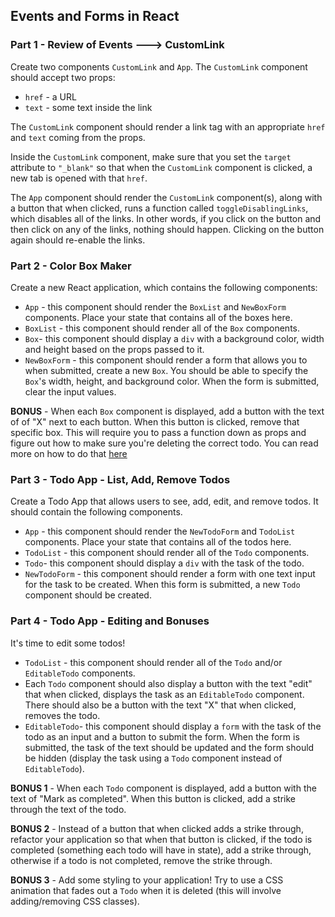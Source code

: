 ## Events and Forms in React

### Part 1 - Review of Events ---> CustomLink

Create two components `CustomLink` and `App`. The `CustomLink` component should accept two props:

- `href` - a URL
- `text` - some text inside the link

The `CustomLink` component should render a link tag with an appropriate `href` and `text` coming from the props.

Inside the `CustomLink` component, make sure that you set the `target` attribute to `"_blank"` so that when the `CustomLink` component is clicked, a new tab is opened with that `href`.

The `App` component should render the `CustomLink` component(s), along with a button that when clicked, runs a function called `toggleDisablingLinks`, which disables all of the links. In other words, if you click on the button and then click on any of the links, nothing should happen. Clicking on the button again should re-enable the links.

### Part 2 - Color Box Maker

Create a new React application, which contains the following components:

- `App` - this component should render the `BoxList` and `NewBoxForm` components. Place your state that contains all of the boxes here.
- `BoxList` - this component should render all of the `Box` components.
- `Box`- this component should display a `div` with a background color, width and height based on the props passed to it.
- `NewBoxForm` - this component should render a form that allows you to when submitted, create a new `Box`. You should be able to specify the `Box`'s width, height, and background color. When the form is submitted, clear the input values.

**BONUS** - When each `Box` component is displayed, add a button with the text of of "X" next to each button. When this button is clicked, remove that specific box. This will require you to pass a function down as props and figure out how to make sure you're deleting the correct todo. You can read more on how to do that [here](https://reactjs.org/docs/handling-events.html#passing-arguments-to-event-handlers)

### Part 3 - Todo App - List, Add, Remove Todos

Create a Todo App that allows users to see, add, edit, and remove todos. It should contain the following components.

- `App` - this component should render the `NewTodoForm` and `TodoList` components. Place your state that contains all of the todos here.
- `TodoList` - this component should render all of the `Todo` components.
- `Todo`- this component should display a `div` with the task of the todo.
- `NewTodoForm` - this component should render a form with one text input for the task to be created. When this form is submitted, a new `Todo` component should be created.

### Part 4 - Todo App - Editing and Bonuses

It's time to edit some todos!

- `TodoList` - this component should render all of the `Todo` and/or `EditableTodo` components.
- Each `Todo` component should also display a button with the text "edit" that when clicked, displays the task as an `EditableTodo` component. There should also be a button with the text "X" that when clicked, removes the todo.
- `EditableTodo`- this component should display a `form` with the task of the todo as an input and a button to submit the form. When the form is submitted, the task of the text should be updated and the form should be hidden (display the task using a `Todo` component instead of `EditableTodo`).

**BONUS 1** - When each `Todo` component is displayed, add a button with the text of "Mark as completed". When this button is clicked, add a strike through the text of the todo.

**BONUS 2** - Instead of a button that when clicked adds a strike through, refactor your application so that when that button is clicked, if the todo is completed (something each todo will have in state), add a strike through, otherwise if a todo is not completed, remove the strike through.

**BONUS 3** - Add some styling to your application! Try to use a CSS animation that fades out a `Todo` when it is deleted (this will involve adding/removing CSS classes).
